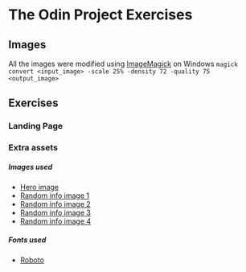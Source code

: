 # The Odin Project Exercises
## Images 
   All the images were modified using [ImageMagick](https://imagemagick.org/index.php) on Windows
   `magick convert <input_image> -scale 25% -density 72 -quality 75 <output_image>`
## Exercises
### Landing Page
### Extra assets
##### Images used
   - [Hero image](https://www.pexels.com/photo/gray-mountains-covered-with-white-snow-940546/)
   - [Random info image 1](https://www.pexels.com/photo/an-artist-s-illustration-of-artificial-intelligence-ai-this-image-represents-the-wide-range-of-applications-of-ai-in-fields-like-education-material-design-gaming-and-more-it-was-cre-17485744/)
   - [Random info image 2](https://www.pexels.com/photo/an-artist-s-illustration-of-artificial-intelligence-ai-this-image-is-a-visualisation-of-pattern-recognition-it-was-created-by-vincent-schwenk-as-part-of-the-visualising-ai-project-laun-17485865/)
   - [Random info image 3](https://www.pexels.com/photo/an-artist-s-illustration-of-artificial-intelligence-ai-this-image-represents-the-ways-in-which-ai-can-solve-important-problems-it-was-created-by-vincent-schwenk-as-part-of-the-visualis-17485819/)
   - [Random info image 4](https://www.pexels.com/photo/assorted-color-star-decor-on-wall-1264393/)

##### Fonts used
   - [Roboto](https://fonts.google.com/specimen/Roboto)